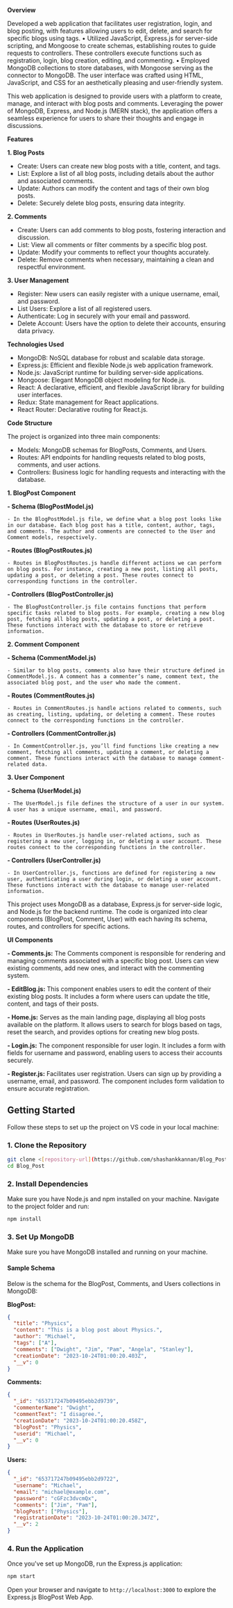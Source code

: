 **Overview**

Developed a web application that facilitates user registration, login, and blog posting, with features allowing users to edit, delete, and search for specific blogs using tags. • Utilized JavaScript, Express.js for server-side scripting, and Mongoose to create schemas, establishing routes to guide requests to controllers. These controllers execute functions such as registration, login, blog creation, editing, and commenting. • Employed MongoDB collections to store databases, with Mongoose serving as the connector to MongoDB. The user interface was crafted using HTML, JavaScript, and CSS for an aesthetically pleasing and user-friendly system.

This web application is designed to provide users with a platform to create, manage, and interact with blog posts and comments. Leveraging the power of MongoDB, Express, and Node.js (MERN stack), the application offers a seamless experience for users to share their thoughts and engage in discussions.

**Features**

**1. Blog Posts**

  - Create: Users can create new blog posts with a title, content, and tags.
  - List: Explore a list of all blog posts, including details about the author and associated comments.
  - Update: Authors can modify the content and tags of their own blog posts.
  - Delete: Securely delete blog posts, ensuring data integrity.

**2. Comments**

  - Create: Users can add comments to blog posts, fostering interaction and discussion.
  - List: View all comments or filter comments by a specific blog post.
  - Update: Modify your comments to reflect your thoughts accurately.
  - Delete: Remove comments when necessary, maintaining a clean and respectful environment.

**3. User Management**

  - Register: New users can easily register with a unique username, email, and password.
  - List Users: Explore a list of all registered users.
  - Authenticate: Log in securely with your email and password.
  - Delete Account: Users have the option to delete their accounts, ensuring data privacy.

**Technologies Used**

  - MongoDB: NoSQL database for robust and scalable data storage.
  - Express.js: Efficient and flexible Node.js web application framework.
  - Node.js: JavaScript runtime for building server-side applications.
  - Mongoose: Elegant MongoDB object modeling for Node.js.
  - React: A declarative, efficient, and flexible JavaScript library for building user interfaces.
  - Redux: State management for React applications.
  - React Router: Declarative routing for React.js.

**Code Structure**

The project is organized into three main components:

  - Models: MongoDB schemas for BlogPosts, Comments, and Users.
  - Routes: API endpoints for handling requests related to blog posts, comments, and user actions.
  - Controllers: Business logic for handling requests and interacting with the database.
    
**1. BlogPost Component**

  **- Schema (BlogPostModel.js)**

    - In the BlogPostModel.js file, we define what a blog post looks like in our database. Each blog post has a title, content, author, tags, and comments. The author and comments are connected to the User and Comment models, respectively.

  **- Routes (BlogPostRoutes.js)**

    - Routes in BlogPostRoutes.js handle different actions we can perform on blog posts. For instance, creating a new post, listing all posts, updating a post, or deleting a post. These routes connect to corresponding functions in the controller.

  **- Controllers (BlogPostController.js)**

    - The BlogPostController.js file contains functions that perform specific tasks related to blog posts. For example, creating a new blog post, fetching all blog posts, updating a post, or deleting a post. These functions interact with the database to store or retrieve information.

**2. Comment Component**

  **- Schema (CommentModel.js)**
    
    - Similar to blog posts, comments also have their structure defined in CommentModel.js. A comment has a commenter’s name, comment text, the associated blog post, and the user who made the comment.

  **- Routes (CommentRoutes.js)**

    - Routes in CommentRoutes.js handle actions related to comments, such as creating, listing, updating, or deleting a comment. These routes connect to the corresponding functions in the controller.

  **- Controllers (CommentController.js)**

    - In CommentController.js, you’ll find functions like creating a new comment, fetching all comments, updating a comment, or deleting a comment. These functions interact with the database to manage comment-related data.

**3. User Component**

  **- Schema (UserModel.js)**

    - The UserModel.js file defines the structure of a user in our system. A user has a unique username, email, and password.

  **- Routes (UserRoutes.js)**

    - Routes in UserRoutes.js handle user-related actions, such as registering a new user, logging in, or deleting a user account. These routes connect to the corresponding functions in the controller.

  **- Controllers (UserController.js)**

    - In UserController.js, functions are defined for registering a new user, authenticating a user during login, or deleting a user account. These functions interact with the database to manage user-related information.

This project uses MongoDB as a database, Express.js for server-side logic, and Node.js for the backend runtime. The code is organized into clear components (BlogPost, Comment, User) with each having its schema, routes, and controllers for specific actions.

**UI Components**

  **- Comments.js:** The Comments component is responsible for rendering and managing comments associated with a specific blog post. Users can view existing comments, add new ones, and interact with the commenting system.

  **- EditBlog.js:** This component enables users to edit the content of their existing blog posts. It includes a form where users can update the title, content, and tags of their posts.

  **- Home.js:** Serves as the main landing page, displaying all blog posts available on the platform. It allows users to search for blogs based on tags, reset the search, and provides options for creating new blog posts.

  **- Login.js:** The component responsible for user login. It includes a form with fields for username and password, enabling users to access their accounts securely.

  **- Register.js:** Facilitates user registration. Users can sign up by providing a username, email, and password. The component includes form validation to ensure accurate registration.




## Getting Started

Follow these steps to set up the project on VS code in your local machine:

### 1. Clone the Repository

```bash
git clone <[repository-url](https://github.com/shashankkannan/Blog_Post.git)>
cd Blog_Post
```

### 2. Install Dependencies

Make sure you have Node.js and npm installed on your machine. Navigate to the project folder and run:

```bash
npm install
```

### 3. Set Up MongoDB

Make sure you have MongoDB installed and running on your machine.

#### Sample Schema

Below is the schema for the BlogPost, Comments, and Users collections in MongoDB:

**BlogPost:**
```json
{
  "title": "Physics",
  "content": "This is a blog post about Physics.",
  "author": "Michael",
  "tags": ["A"],
  "comments": ["Dwight", "Jim", "Pam", "Angela", "Stanley"],
  "creationDate": "2023-10-24T01:00:20.403Z",
  "__v": 0
}
```

**Comments:**
```json
{
  "_id": "653717247b09495ebb2d9739",
  "commenterName": "Dwight",
  "commentText": "I disagree.",
  "creationDate": "2023-10-24T01:00:20.458Z",
  "blogPost": "Physics",
  "userid": "Michael",
  "__v": 0
}
```

**Users:**
```json
{
  "_id": "653717247b09495ebb2d9722",
  "username": "Michael",
  "email": "michael@example.com",
  "password": "cGFzc3dvcmQx",
  "comments": ["Jim", "Pam"],
  "blogPost": ["Physics"],
  "registrationDate": "2023-10-24T01:00:20.347Z",
  "__v": 2
}
```

### 4. Run the Application

Once you've set up MongoDB, run the Express.js application:

```bash
npm start
```

Open your browser and navigate to `http://localhost:3000` to explore the Express.js BlogPost Web App.


